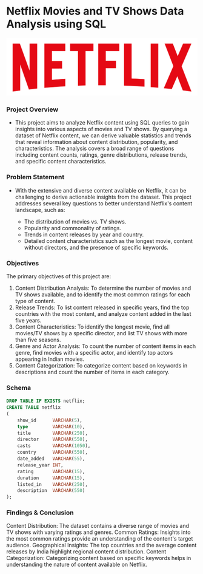 # Netflix Movies and TV Shows Data Analysis using SQL

![](https://github.com/gavi25/Netflix-Analysis-SQL-/blob/main/Netflix%20logo.png)

<h3>Project Overview</h3>

- This project aims to analyze Netflix content using SQL queries to gain insights into various aspects of movies and TV shows. By querying a dataset of Netflix content, we can derive valuable statistics and trends that reveal information about content distribution, popularity, and characteristics. The analysis covers a broad range of questions including content counts, ratings, genre distributions, release trends, and specific content characteristics.

<h3>  Problem Statement </h3>

- With the extensive and diverse content available on Netflix, it can be challenging to derive actionable insights from the dataset. This project addresses several key questions to better understand Netflix's content landscape, such as:

    - The distribution of movies vs. TV shows.
    - Popularity and commonality of ratings.
    - Trends in content releases by year and country.
    - Detailed content characteristics such as the longest movie, content without directors, and the presence of specific keywords.

<h3>  Objectives </h3>

The primary objectives of this project are:

 1) Content Distribution Analysis: To determine the number of movies and TV shows available, and to identify the most common ratings for each type of content.
 2) Release Trends: To list content released in specific years, find the top countries with the most content, and analyze content added in the last five years.
 3) Content Characteristics: To identify the longest movie, find all movies/TV shows by a specific director, and list TV shows with more than five seasons.
 4) Genre and Actor Analysis: To count the number of content items in each genre, find movies with a specific actor, and identify top actors appearing in Indian movies.
 5) Content Categorization: To categorize content based on keywords in descriptions and count the number of items in each category.

<h3>  Schema </h3>


```sql
DROP TABLE IF EXISTS netflix;
CREATE TABLE netflix
(
    show_id      VARCHAR(5),
    type         VARCHAR(10),
    title        VARCHAR(250),
    director     VARCHAR(550),
    casts        VARCHAR(1050),
    country      VARCHAR(550),
    date_added   VARCHAR(55),
    release_year INT,
    rating       VARCHAR(15),
    duration     VARCHAR(15),
    listed_in    VARCHAR(250),
    description  VARCHAR(550)
);
```


<h3> Findings & Conclusion </h3>
    
 Content Distribution: The dataset contains a diverse range of movies and TV shows with varying ratings and genres.
 Common Ratings: Insights into the most common ratings provide an understanding of the content's target audience.
 Geographical Insights: The top countries and the average content releases by India highlight regional content distribution.
 Content Categorization: Categorizing content based on specific keywords helps in understanding the nature of content available on Netflix.
